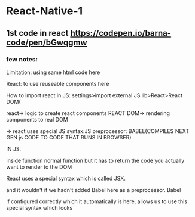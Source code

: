 # React-Native-1
## 1st code in react https://codepen.io/barna-code/pen/bGwqgmw

### few notes:
Limitation:
using same html code here

React: to use reuseable components here

How to import react in JS:
settings>import external JS lib>React>React DOM(

react-> logic to create react components
REACT DOM-> rendering components to real DOM

-> react uses special JS syntax:JS preprocessor: BABEL(COMPILES NEXT GEN js CODE TO CODE THAT RUNS IN BROWSER)


IN JS:

inside function
normal function but it has to return the code you actually want to render to the DOM

React uses a special syntax which is called JSX.


and it wouldn't if we hadn't added Babel here as a preprocessor. Babel

if configured correctly which it automatically is here, allows us to use this special syntax which looks

